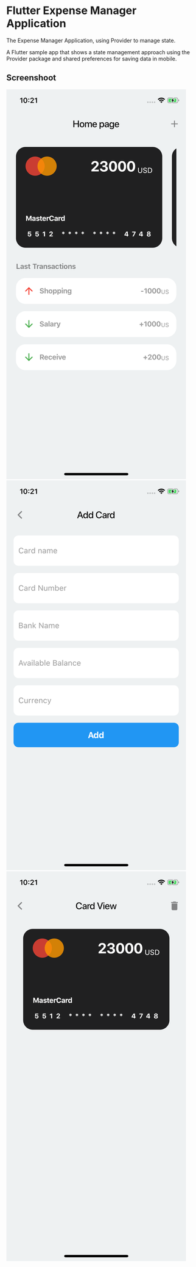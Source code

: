 # Flutter Expense Manager Application

The Expense Manager Application, using Provider to manage state.

A Flutter sample app that shows a state management approach using the Provider package and shared preferences for saving data in mobile.


## Screenshoot

![](assets/images/preview1.png)
![](assets/images/preview2.png)
![](assets/images/preview3.png)
